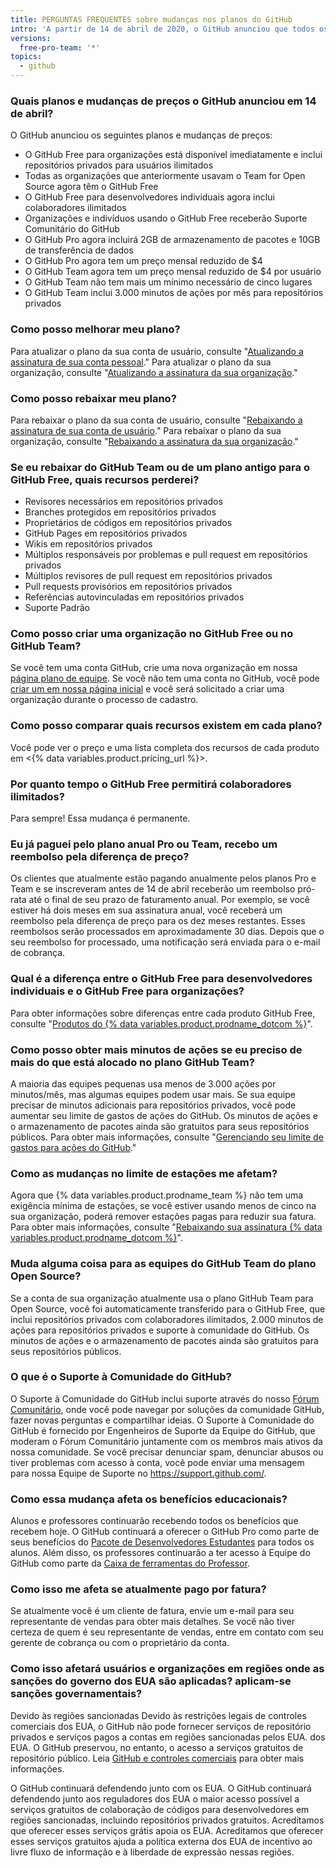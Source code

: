 ```yaml
---
title: PERGUNTAS FREQUENTES sobre mudanças nos planos do GitHub
intro: 'A partir de 14 de abril de 2020, o GitHub anunciou que todos os principais recursos do GitHub agora são gratuitos para todos.'
versions:
  free-pro-team: '*'
topics:
  - github
---
```


### Quais planos e mudanças de preços o GitHub anunciou em 14 de abril?

O GitHub anunciou os seguintes planos e mudanças de preços:

- O GitHub Free para organizações está disponível imediatamente e inclui repositórios privados para usuários ilimitados
- Todas as organizações que anteriormente usavam o Team for Open Source agora têm o GitHub Free
- O GitHub Free para desenvolvedores individuais agora inclui colaboradores ilimitados
- Organizações e indivíduos usando o GitHub Free receberão Suporte Comunitário do GitHub
- O GitHub Pro agora incluirá 2GB de armazenamento de pacotes e 10GB de transferência de dados
- O GitHub Pro agora tem um preço mensal reduzido de $4
- O GitHub Team agora tem um preço mensal reduzido de $4 por usuário
- O GitHub Team não tem mais um mínimo necessário de cinco lugares
- O GitHub Team inclui 3.000 minutos de ações por mês para repositórios privados

### Como posso melhorar meu plano?

Para atualizar o plano da sua conta de usuário, consulte "[Atualizando a assinatura de sua conta pessoal](/github/setting-up-and-managing-billing-and-payments-on-github/upgrading-your-github-subscription#upgrading-your-personal-accounts-subscription)." Para atualizar o plano da sua organização, consulte "[Atualizando a assinatura da sua organização](/github/setting-up-and-managing-billing-and-payments-on-github/upgrading-your-github-subscription#upgrading-your-organizations-subscription)."

### Como posso rebaixar meu plano?

Para rebaixar o plano da sua conta de usuário, consulte "[Rebaixando a assinatura de sua conta de usuário](/github/setting-up-and-managing-billing-and-payments-on-github/downgrading-your-github-subscription#downgrading-your-user-accounts-subscription)." Para rebaixar o plano da sua organização, consulte "[Rebaixando a assinatura da sua organização](/github/setting-up-and-managing-billing-and-payments-on-github/downgrading-your-github-subscription#downgrading-your-organizations-subscription)."

### Se eu rebaixar do GitHub Team ou de um plano antigo para o GitHub Free, quais recursos perderei?
- Revisores necessários em repositórios privados
- Branches protegidos em repositórios privados
- Proprietários de códigos em repositórios privados
- GitHub Pages em repositórios privados
- Wikis em repositórios privados
- Múltiplos responsáveis por problemas e pull request em repositórios privados
- Múltiplos revisores de pull request em repositórios privados
- Pull requests provisórios em repositórios privados
- Referências autovinculadas em repositórios privados
- Suporte Padrão

### Como posso criar uma organização no GitHub Free ou no GitHub Team?

Se você tem uma conta GitHub, crie uma nova organização em nossa [página plano de equipe](https://github.com/organizations/plan). Se você não tem uma conta no GitHub, você pode [criar um em nossa página inicial](https://github.com/) e você será solicitado a criar uma organização durante o processo de cadastro.

### Como posso comparar quais recursos existem em cada plano?

Você pode ver o preço e uma lista completa dos recursos de cada produto em <{% data variables.product.pricing_url %}>.

### Por quanto tempo o GitHub Free permitirá colaboradores ilimitados?

Para sempre! Essa mudança é permanente.

### Eu já paguei pelo plano anual Pro ou Team, recebo um reembolso pela diferença de preço?

Os clientes que atualmente estão pagando anualmente pelos planos Pro e Team e se inscreveram antes de 14 de abril receberão um reembolso pró-rata até o final de seu prazo de faturamento anual. Por exemplo, se você estiver há dois meses em sua assinatura anual, você receberá um reembolso pela diferença de preço para os dez meses restantes. Esses reembolsos serão processados em aproximadamente 30 dias. Depois que o seu reembolso for processado, uma notificação será enviada para o e-mail de cobrança.

### Qual é a diferença entre o GitHub Free para desenvolvedores individuais e o GitHub Free para organizações?

Para obter informações sobre diferenças entre cada produto GitHub Free, consulte "[Produtos do {% data variables.product.prodname_dotcom %}](/articles/github-s-products)".

### Como posso obter mais minutos de ações se eu preciso de mais do que está alocado no plano GitHub Team?

A maioria das equipes pequenas usa menos de 3.000 ações por minutos/mês, mas algumas equipes podem usar mais. Se sua equipe precisar de minutos adicionais para repositórios privados, você pode aumentar seu limite de gastos de ações do GitHub. Os minutos de ações e o armazenamento de pacotes ainda são gratuitos para seus repositórios públicos. Para obter mais informações, consulte "[Gerenciando seu limite de gastos para ações do GitHub](/github/setting-up-and-managing-billing-and-payments-on-github/managing-your-spending-limit-for-github-actions)."

### Como as mudanças no limite de estações me afetam?

Agora que {% data variables.product.prodname_team %} não tem uma exigência mínima de estações, se você estiver usando menos de cinco na sua organização, poderá remover estações pagas para reduzir sua fatura. Para obter mais informações, consulte "[Rebaixando sua assinatura {% data variables.product.prodname_dotcom %}](/github/setting-up-and-managing-billing-and-payments-on-github/downgrading-your-github-subscription#removing-paid-seats-from-your-organization)".

### Muda alguma coisa para as equipes do GitHub Team do plano Open Source?

Se a conta de sua organização atualmente usa o plano GitHub Team para Open Source, você foi automaticamente transferido para o GitHub Free, que inclui repositórios privados com colaboradores ilimitados, 2.000 minutos de ações para repositórios privados e suporte à comunidade do GitHub. Os minutos de ações e o armazenamento de pacotes ainda são gratuitos para seus repositórios públicos.

### O que é o Suporte à Comunidade do GitHub?

O Suporte à Comunidade do GitHub inclui suporte através do nosso [Fórum Comunitário](https://github.community/), onde você pode navegar por soluções da comunidade GitHub, fazer novas perguntas e compartilhar ideias. O Suporte à Comunidade do GitHub é fornecido por Engenheiros de Suporte da Equipe do GitHub, que moderam o Fórum Comunitário juntamente com os membros mais ativos da nossa comunidade. Se você precisar denunciar spam, denunciar abusos ou tiver problemas com acesso à conta, você pode enviar uma mensagem para nossa Equipe de Suporte no https://support.github.com/.

### Como essa mudança afeta os benefícios educacionais?

Alunos e professores continuarão recebendo todos os benefícios que recebem hoje. O GitHub continuará a oferecer o GitHub Pro como parte de seus benefícios do [Pacote de Desenvolvedores Estudantes](https://education.github.com/pack) para todos os alunos. Além disso, os professores continuarão a ter acesso à Equipe do GitHub como parte da [Caixa de ferramentas do Professor](https://education.github.com/toolbox).

### Como isso me afeta se atualmente pago por fatura?

Se atualmente você é um cliente de fatura, envie um e-mail para seu representante de vendas para obter mais detalhes. Se você não tiver certeza de quem é seu representante de vendas, entre em contato com seu gerente de cobrança ou com o proprietário da conta.

### Como isso afetará usuários e organizações em regiões onde as sanções do governo dos EUA são aplicadas? aplicam-se sanções governamentais?

Devido às regiões sancionadas Devido às restrições legais de controles comerciais dos EUA, o GitHub não pode fornecer serviços de repositório privados e serviços pagos a contas em regiões sancionadas pelos EUA. dos EUA. O GitHub preservou, no entanto, o acesso a serviços gratuitos de repositório público. Leia [GitHub e controles comerciais](/github/site-policy/github-and-trade-controls) para obter mais informações.

O GitHub continuará defendendo junto com os EUA. O GitHub continuará defendendo junto aos reguladores dos EUA o maior acesso possível a serviços gratuitos de colaboração de códigos para desenvolvedores em regiões sancionadas, incluindo repositórios privados gratuitos. Acreditamos que oferecer esses serviços grátis apoia os EUA. Acreditamos que oferecer esses serviços gratuitos ajuda a política externa dos EUA de incentivo ao livre fluxo de informação e à liberdade de expressão nessas regiões.
